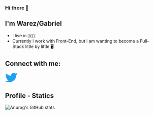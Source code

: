 ### Hi there 👏
## I'm Warez/Gabriel
- I live in :brazil:
- Currently I work with Front-End, but I am wanting to become a Full-Stack little by little 🖥️
## Connect with me:
<a href="https://twitter.com/WarezThe">
  <img height="30" width="40" src="https://raw.githubusercontent.com/devicons/devicon/master/icons/twitter/twitter-original.svg">
</a>

## Profile - Statics

![Anurag's GitHub stats](https://github-readme-stats.vercel.app/api?username=TheWarez&show_icons=true&theme=tokyonight)
